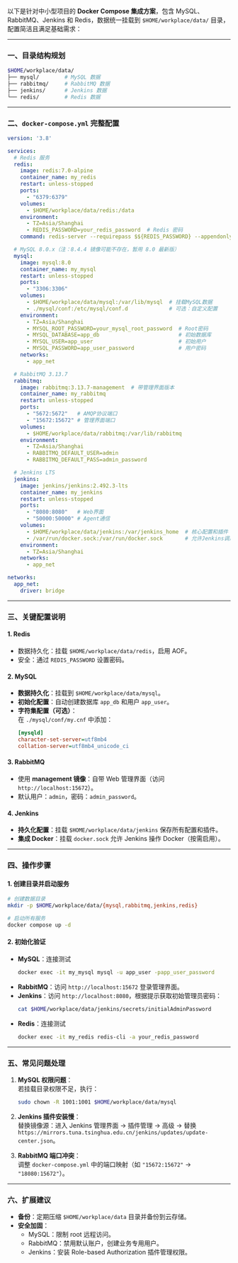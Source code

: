 以下是针对中小型项目的 **Docker Compose 集成方案**，包含 MySQL、RabbitMQ、Jenkins 和 Redis，数据统一挂载到 `$HOME/workplace/data/` 目录，配置简洁且满足基础需求：

---

### **一、目录结构规划**
```bash
$HOME/workplace/data/
├── mysql/        # MySQL 数据
├── rabbitmq/     # RabbitMQ 数据
├── jenkins/      # Jenkins 数据
└── redis/        # Redis 数据
```

---

### **二、`docker-compose.yml` 完整配置**
```yaml
version: '3.8'

services:
  # Redis 服务
  redis:
    image: redis:7.0-alpine
    container_name: my_redis
    restart: unless-stopped
    ports:
      - "6379:6379"
    volumes:
      - $HOME/workplace/data/redis:/data
    environment:
      - TZ=Asia/Shanghai
      - REDIS_PASSWORD=your_redis_password  # Redis 密码
    command: redis-server --requirepass $${REDIS_PASSWORD} --appendonly yes

  # MySQL 8.0.x（注：8.4.4 镜像可能不存在，暂用 8.0 最新版）
  mysql:
    image: mysql:8.0
    container_name: my_mysql
    restart: unless-stopped
    ports:
      - "3306:3306"
    volumes:
      - $HOME/workplace/data/mysql:/var/lib/mysql  # 挂载MySQL数据
      - ./mysql/conf:/etc/mysql/conf.d             # 可选：自定义配置
    environment:
      - TZ=Asia/Shanghai
      - MYSQL_ROOT_PASSWORD=your_mysql_root_password  # Root密码
      - MYSQL_DATABASE=app_db                         # 初始数据库
      - MYSQL_USER=app_user                           # 初始用户
      - MYSQL_PASSWORD=app_user_password              # 用户密码
    networks:
      - app_net

  # RabbitMQ 3.13.7
  rabbitmq:
    image: rabbitmq:3.13.7-management  # 带管理界面版本
    container_name: my_rabbitmq
    restart: unless-stopped
    ports:
      - "5672:5672"   # AMQP协议端口
      - "15672:15672" # 管理界面端口
    volumes:
      - $HOME/workplace/data/rabbitmq:/var/lib/rabbitmq
    environment:
      - TZ=Asia/Shanghai
      - RABBITMQ_DEFAULT_USER=admin
      - RABBITMQ_DEFAULT_PASS=admin_password

  # Jenkins LTS
  jenkins:
    image: jenkins/jenkins:2.492.3-lts
    container_name: my_jenkins
    restart: unless-stopped
    ports:
      - "8080:8080"   # Web界面
      - "50000:50000" # Agent通信
    volumes:
      - $HOME/workplace/data/jenkins:/var/jenkins_home  # 核心配置和插件
      - /var/run/docker.sock:/var/run/docker.sock       # 允许Jenkins调用Docker（可选）
    environment:
      - TZ=Asia/Shanghai
    networks:
      - app_net

networks:
  app_net:
    driver: bridge
```

---

### **三、关键配置说明**
#### **1. Redis**
- 数据持久化：挂载 `$HOME/workplace/data/redis`，启用 AOF。
- 安全：通过 `REDIS_PASSWORD` 设置密码。

#### **2. MySQL**
- **数据持久化**：挂载到 `$HOME/workplace/data/mysql`。
- **初始化配置**：自动创建数据库 `app_db` 和用户 `app_user`。
- **字符集配置（可选）**：  
  在 `./mysql/conf/my.cnf` 中添加：
  ```ini
  [mysqld]
  character-set-server=utf8mb4
  collation-server=utf8mb4_unicode_ci
  ```

#### **3. RabbitMQ**
- 使用 **management 镜像**：自带 Web 管理界面（访问 `http://localhost:15672`）。
- 默认用户：`admin`，密码：`admin_password`。

#### **4. Jenkins**
- **持久化配置**：挂载 `$HOME/workplace/data/jenkins` 保存所有配置和插件。
- **集成 Docker**：挂载 `docker.sock` 允许 Jenkins 操作 Docker（按需启用）。

---

### **四、操作步骤**
#### **1. 创建目录并启动服务**
```bash
# 创建数据目录
mkdir -p $HOME/workplace/data/{mysql,rabbitmq,jenkins,redis}

# 启动所有服务
docker compose up -d
```

#### **2. 初始化验证**
- **MySQL**：连接测试
  ```bash
  docker exec -it my_mysql mysql -u app_user -papp_user_password
  ```
- **RabbitMQ**：访问 `http://localhost:15672` 登录管理界面。
- **Jenkins**：访问 `http://localhost:8080`，根据提示获取初始管理员密码：
  ```bash
  cat $HOME/workplace/data/jenkins/secrets/initialAdminPassword
  ```
- **Redis**：连接测试
  ```bash
  docker exec -it my_redis redis-cli -a your_redis_password
  ```

---

### **五、常见问题处理**
1. **MySQL 权限问题**：  
   若挂载目录权限不足，执行：
   ```bash
   sudo chown -R 1001:1001 $HOME/workplace/data/mysql
   ```

2. **Jenkins 插件安装慢**：  
   替换镜像源：进入 Jenkins 管理界面 → 插件管理 → 高级 → 替换 `https://mirrors.tuna.tsinghua.edu.cn/jenkins/updates/update-center.json`。

3. **RabbitMQ 端口冲突**：  
   调整 `docker-compose.yml` 中的端口映射（如 `"15672:15672"` → `"18080:15672"`）。

---

### **六、扩展建议**
- **备份**：定期压缩 `$HOME/workplace/data` 目录并备份到云存储。
- **安全加固**：  
  - MySQL：限制 root 远程访问。
  - RabbitMQ：禁用默认账户，创建业务专用用户。
  - Jenkins：安装 Role-based Authorization 插件管理权限。